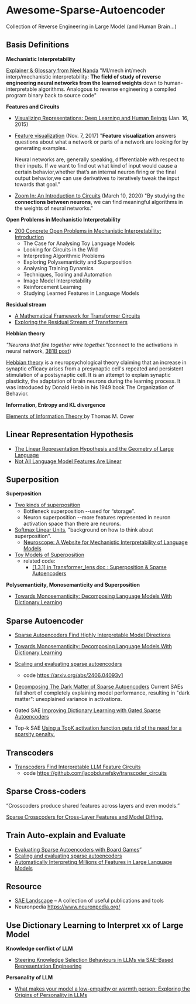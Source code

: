 # Awesome-Sparse-Autoencoder
Collection of Reverse Engineering in Large Model (and Human Brain...)

## Basis Definitions

**Mechanistic Interpretability** 

[Explainer & Glossary from Neel Nanda](https://dynalist.io/d/n2ZWtnoYHrU1s4vnFSAQ519J)
"MI/mech int/mech interp/mechanistic interpretability: **The field of study of reverse engineering neural networks from the learned weights** down to human-interpretable algorithms. Analogous to reverse engineering a compiled program binary back to source code"

**Features and Circuits**
* [Visualizing Representations: Deep Learning and Human Beings](https://colah.github.io/posts/2015-01-Visualizing-Representations/) (Jan. 16, 2015)
* [Feature visualization](https://distill.pub/2017/feature-visualization/) (Nov. 7, 2017)
  "**Feature visualization** answers questions about what a network or parts of a network are looking for by generating examples.

  Neural networks are, generally speaking, differentiable with respect to their inputs. If we want to find out what kind of input would cause a certain behavior,whether that’s an internal neuron firing or the final output behavior,we can use derivatives to iteratively tweak the input towards that goal."
* [Zoom In: An Introduction to Circuits](https://distill.pub/2020/circuits/zoom-in/) (March 10, 2020)
  "By studying the **connections between neurons**, we can find meaningful algorithms in the weights of neural networks."

**Open Problems in Mechanistic Interpretability**

* [200 Concrete Open Problems in Mechanistic Interpretability: Introduction](https://www.lesswrong.com/posts/LbrPTJ4fmABEdEnLf/200-concrete-open-problems-in-mechanistic-interpretability)
  * The Case for Analysing Toy Language Models
  * Looking for Circuits in the Wild
  * Interpreting Algorithmic Problems
  * Exploring Polysemanticity and Superposition
  * Analysing Training Dynamics
  * Techniques, Tooling and Automation
  * Image Model Interpretability
  * Reinforcement Learning
  * Studying Learned Features in Language Models

**Residual stream**

* [A Mathematical Framework for Transformer Circuits](https://transformer-circuits.pub/2021/framework/index.html)
* [Exploring the Residual Stream of Transformers ](https://arxiv.org/html/2312.12141v1)

**Hebbian theory**

_"Neurons that fire together wire together."_(connect to the activations in neural network, [3B1B post](https://www.3blue1brown.com/lessons/backpropagation))

[Hebbian theory](https://en.wikipedia.org/wiki/Hebbian_theory#:~:text=Hebbian%20theory%20is%20a%20neuropsychological,neurons%20during%20the%20learning%20process) is a neuropsychological theory claiming that an increase in synaptic efficacy arises from a presynaptic cell's repeated and persistent stimulation of a postsynaptic cell. It is an attempt to explain synaptic plasticity, the adaptation of brain neurons during the learning process. It was introduced by Donald Hebb in his 1949 book The Organization of Behavior.

**Information, Entropy and KL divergence**

[Elements of Information Theory ](http://staff.ustc.edu.cn/~cgong821/Wiley.Interscience.Elements.of.Information.Theory.Jul.2006.eBook-DDU.pdf)by Thomas M. Cover

## Linear Representation Hypothesis
* [The Linear Representation Hypothesis and the Geometry of Large Language](https://arxiv.org/abs/2406.11944)
* [Not All Language Model Features Are Linear](https://arxiv.org/html/2405.14860v1)

## Superposition

**Superposition**
* [Two kinds of superposition](https://dynalist.io/d/n2ZWtnoYHrU1s4vnFSAQ519J#z=BnAoM1vexv_R8gOkHsPo1LjK)
  * Bottleneck superposition --used for “storage”.
  * Neuron superposition --more features represented in neuron activation space than there are neurons.
* [Softmax Linear Units](https://transformer-circuits.pub/2022/solu/index.html#section-3), "background on how to think about superposition".
  * [Neuroscope: A Website for Mechanistic Interpretability of Language Models](https://neuroscope.io/)
* [Toy Models of Superposition](https://transformer-circuits.pub/2022/toy_model/index.html#computation)
  * related code:
    * [[1.3.1] in Transformer_lens doc : Superposition & Sparse Autoencoders](https://arena3-chapter1-transformer-interp.streamlit.app/%5B1.3.1%5D_Superposition_&_SAEs)

**Polysemanticity, Monosemanticity and Superposition**
* [Towards Monosemanticity: Decomposing Language Models With Dictionary Learning](https://transformer-circuits.pub/2023/monosemantic-features/index.html)

## Sparse Autoencoder
* [Sparse Autoencoders Find Highly Interpretable Model Directions](https://arxiv.org/abs/2309.08600)
* [Towards Monosemanticity: Decomposing Language Models With Dictionary Learning](https://transformer-circuits.pub/2023/monosemantic-features/index.html)
* [Scaling and evaluating sparse autoencoders](https://arxiv.org/abs/2406.04093)
  *   code https://arxiv.org/abs/2406.04093v1
* [Decomposing The Dark Matter of Sparse Autoencoders](https://arxiv.org/abs/2410.14670) Current SAEs fall short of completely explaining model performance, resulting in "dark matter": unexplained variance in activations.

* Gated SAE [Improving Dictionary Learning with Gated Sparse Autoencoders](https://arxiv.org/abs/2404.16014)
* Top-k SAE [Using a TopK activation function gets rid of the need for a sparsity penalty.]( https://arxiv.org/abs/2406.04093)
 

## Transcoders
* [Transcoders Find Interpretable LLM Feature Circuits](https://arxiv.org/abs/2406.11944)
  * code https://github.com/jacobdunefsky/transcoder_circuits

## Sparse Cross-coders
“Crosscoders produce shared features across layers and even models.”

[Sparse Crosscoders for Cross-Layer Features and Model Diffing.](https://transformer-circuits.pub/2024/crosscoders/index.html)

## Train Auto-explain and Evaluate

* [Evaluating Sparse Autoencoders with Board Games](https://adamkarvonen.github.io/machine_learning/2024/06/12/sae-board-game-eval.html)”
* [Scaling and evaluating sparse autoencoders](https://arxiv.org/abs/2406.04093)
* [Automatically Interpreting Millions of Features in Large Language Models](https://arxiv.org/abs/2410.13928)

## Resource
* [SAE Landscape](https://docs.google.com/document/d/1lHvRXJsbi41bNGZ_znGN7DmlLXITXyWyISan7Qx2y6s/edit?tab=t.0#heading=h.j9b3g3x1o1z4) – A collection of useful publications and tools
* Neuronpedia https://www.neuronpedia.org/

## Use Dictionary Learning to Interpret xx of Large Model

**Knowledge conflict of LLM**

* [Steering Knowledge Selection Behaviours in LLMs via SAE-Based Representation Engineering](https://arxiv.org/abs/2410.15999)

**Personality of LLM**

* [What makes your model a low-empathy or warmth person: Exploring the Origins of Personality in LLMs](https://arxiv.org/abs/2410.10863)
